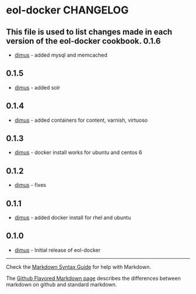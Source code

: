 eol-docker CHANGELOG
====================

This file is used to list changes made in each version of the eol-docker cookbook.
0.1.6
-----
- [dimus][1] - added mysql and memcached

0.1.5
-----
- [dimus][1] - added solr

0.1.4
-----
- [dimus][1] - added containers for content, varnish, virtuoso

0.1.3
-----
- [dimus][1] - docker install works for ubuntu and centos 6

0.1.2
-----
- [dimus][1] - fixes

0.1.1
-----
- [dimus][1] - added docker install for rhel and ubuntu

0.1.0
-----
- [dimus][1] - Initial release of eol-docker

- - -
Check the [Markdown Syntax Guide](http://daringfireball.net/projects/markdown/syntax) for help with Markdown.

The [Github Flavored Markdown page](http://github.github.com/github-flavored-markdown/) describes the differences between markdown on github and standard markdown.

[1]: https://github.com/dimus
